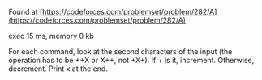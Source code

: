 Found at [https://codeforces.com/problemset/problem/282/A](https://codeforces.com/problemset/problem/282/A)

exec 15 ms, memory 0 kb

For each command, look at the second characters of the input (the operation has to be ++X or X++, not +X+). If + is it, increment. Otherwise, decrement. Print x at the end.
